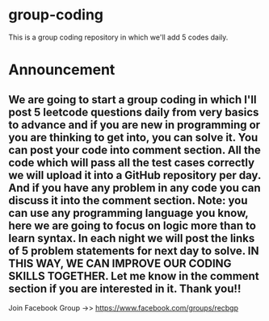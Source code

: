 # group-coding

This is a group coding repository in which we'll add 5 codes daily.

# Announcement
We are going to start a group coding in which I'll post 5 leetcode questions daily from very basics to advance and if you are new in programming or you are thinking to get into, you can solve it.
You can post your code into comment section. All the code which will pass all the test cases correctly we will upload it into a GitHub repository per day.
And if you have any problem in any code you can discuss it into the comment section.
Note: you can use any programming language you know, here we are going to focus on logic more than to learn syntax.
In each night we will post the links of 5 problem statements for next day to solve.
IN THIS WAY, WE CAN IMPROVE OUR CODING SKILLS TOGETHER.
Let me know in the comment section if you are interested in it.
Thank you!!
--- 

Join Facebook Group ->> https://www.facebook.com/groups/recbgp
